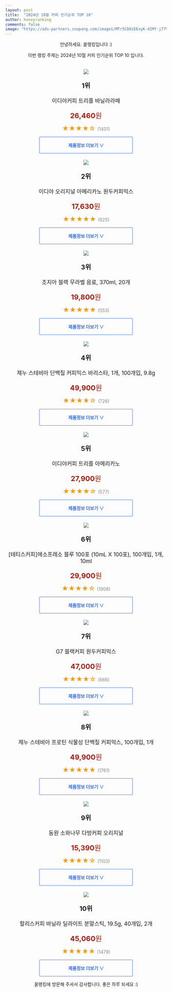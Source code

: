 ```yaml
---
layout: post
title:  "2024년 10월 커피 인기순위 TOP 10"
author: honeyranking
comments: false
image: "https://ads-partners.coupang.com/image1/MTr5CDOzEExyK-dIMf-j77VYWyE-lu-TrjwVzLP_dCWR_VnVSztrYcqgAUT6GQg4WrWoDVjLlpjc1_hBN-P4gpZRFDLZH4wBmTWdt_Nuw_aY5hxDVbOOrdIPZGiWN4vBTUZsRc3z00erUTI9QagWyIVrmAc1U_GiW7_GCk-tWz-JacNmadrmtFMQB_dFO2AA4nP7HqeC-_WQnWLyL1vb8xqXr94nGU_-93uriDbXkHYZsdOt_F0qkUQ-TswF0-8a0Sfa0VJlt9qeKG2mGOb8GYQ0mAw4YWWqPYrW"
---
```

<p style="text-align: center;">안녕하세요. 꿀랭킹입니다 :)</p>
<p style="text-align: center;">이번 랭킹 주제는 2024년 10월 커피 인기순위 TOP 10 입니다.</p><center><img src="https://ads-partners.coupang.com/image1/MTr5CDOzEExyK-dIMf-j77VYWyE-lu-TrjwVzLP_dCWR_VnVSztrYcqgAUT6GQg4WrWoDVjLlpjc1_hBN-P4gpZRFDLZH4wBmTWdt_Nuw_aY5hxDVbOOrdIPZGiWN4vBTUZsRc3z00erUTI9QagWyIVrmAc1U_GiW7_GCk-tWz-JacNmadrmtFMQB_dFO2AA4nP7HqeC-_WQnWLyL1vb8xqXr94nGU_-93uriDbXkHYZsdOt_F0qkUQ-TswF0-8a0Sfa0VJlt9qeKG2mGOb8GYQ0mAw4YWWqPYrW" style="margin-top:20px" /></center><p style="text-align: center; font-size: 20px"><b>1위</b></p><p style="text-align: center; font-size: 17px">이디야커피 트리플 바닐라라떼</p><p style="text-align: center;"><span style="color: #b61800; font-size: 22px;"><b>26,460</b>원</span></p><p style="text-align: center;"><span style="color: #ff9600; font-size: 20px;">★★★★☆ </span><span style="color: #878787;">(1401)</span></p><center><a href="https://link.coupang.com/re/AFFSDP?lptag=AF3899140&subid=honeyrank&pageKey=7168861482&itemId=18074493159&vendorItemId=86274210047&traceid=V0-153-776693607b96c4fe&requestid=20241013050000242246397833&token=31850C%7CMIXED"><div style="font-size: 14px; display: inline-block; padding: 15px 90px; color: #346aff; border-radius: 2px; border: 1px solid #346aff; cursor: pointer;"><b>제품정보 더보기 &or;</b></div></a></center><center><img src="https://ads-partners.coupang.com/image1/CeC9HRm69BjI4pKkCYl-aLHcI7fhOfVF3tm3VMD0zDjeaLz5FHjq_oQXTNzj8GQpmsCv_OpruK0EHGBqczzSLwAfo_Dxzi5KHHv3Hslm-Nk7Ysk1Ai9hOWyRjJvV7cJHe4RyR3c3ZC6HAvttHqUm8jJplq9wPZjJvN05u4i2PpQeGi_9QoADMoC7X3IAl_gWqUvnIHI4QwN0voapkoESaiKVWdQqwxU-bkEFry43Gtyz78l2ReaUlnJxExSD2_NaOA0QBMcPoep8wVblAkCYyjRatyfT-t5nlKc=" style="margin-top:20px" /></center><p style="text-align: center; font-size: 20px"><b>2위</b></p><p style="text-align: center; font-size: 17px">이디야 오리지널 아메리카노 원두커피믹스</p><p style="text-align: center;"><span style="color: #b61800; font-size: 22px;"><b>17,630</b>원</span></p><p style="text-align: center;"><span style="color: #ff9600; font-size: 20px;">★★★★★ </span><span style="color: #878787;">(825)</span></p><center><a href="https://link.coupang.com/re/AFFSDP?lptag=AF3899140&subid=honeyrank&pageKey=8008681697&itemId=22126032489&vendorItemId=70888758229&traceid=V0-153-60c1dcb0396c09bb&requestid=20241013050000242246397833&token=31850C%7CMIXED"><div style="font-size: 14px; display: inline-block; padding: 15px 90px; color: #346aff; border-radius: 2px; border: 1px solid #346aff; cursor: pointer;"><b>제품정보 더보기 &or;</b></div></a></center><center><img src="https://ads-partners.coupang.com/image1/5MZiHQ6ATFA27n8s5DXDS4VARDammnpSVIxqqfkDhbIyHZfm2DWmZwq5l4Wfo2kqHEEc-4PBEm-Mjbx-TK8bEeTaCdlgyWzFk-Ph3GnPF47Zgc0YpgAc6cUj-GHl5NgljTxgESNrt6JahRlQdEdq2-33XXm5GKV30gjyU-Rxgca_NOfWKH5uvtT30tHoCzvB4271eWej0u_QZNyUucuz7uD61zaZ0PgcJGtQQVoBxkW81BifQ-lBgd3i01fII9vf4M3maX7cucakhY-J5O7iGPpAjCSdDqL4D_CUyl9QXSk=" style="margin-top:20px" /></center><p style="text-align: center; font-size: 20px"><b>3위</b></p><p style="text-align: center; font-size: 17px">조지아 블랙 무라벨 음료, 370ml, 20개</p><p style="text-align: center;"><span style="color: #b61800; font-size: 22px;"><b>19,800</b>원</span></p><p style="text-align: center;"><span style="color: #ff9600; font-size: 20px;">★★★★★ </span><span style="color: #878787;">(553)</span></p><center><a href="https://link.coupang.com/re/AFFSDP?lptag=AF3899140&subid=honeyrank&pageKey=8174473758&itemId=23358341009&vendorItemId=90388882746&traceid=V0-153-a02be11201e1a7fd&clickBeacon=90086bd0-88d4-11ef-a04a-af13152eb472%7E3&requestid=20241013050000242246397833&token=31850C%7CMIXED"><div style="font-size: 14px; display: inline-block; padding: 15px 90px; color: #346aff; border-radius: 2px; border: 1px solid #346aff; cursor: pointer;"><b>제품정보 더보기 &or;</b></div></a></center><center><img src="https://ads-partners.coupang.com/image1/kp4l9iOLS-dzHO9MkhmoPbLWMt5pXkNVo_EUu4-C4nIjzJOB6HNNwNwV_Yo--kadeBj5QO6HYXfYin4q6l_ULPNO6yP_UscAwWEFxEy4o8lRvZQNou6rZoOLkrsSVh2b9JElJA3RBz5yzSb94gxLZaCGidhf1r7OZb1xT0VSF5khLVlsF-WVsNxKeRCLe-Fd7ifxxOZhpXGFYCL47LcK6lJlaV1B8LLqrDmuxT23fnMKVPG7YAnsvXrXgtCo3XscaaaqBL7e4unVuh35yfJu7KzFH9SDe_07_f6XGnFYuvOfFQJbNb-UjU9SgLLgpw==" style="margin-top:20px" /></center><p style="text-align: center; font-size: 20px"><b>4위</b></p><p style="text-align: center; font-size: 17px">제누 스테비아 단백질 커피믹스 바리스타, 1개, 100개입, 9.8g</p><p style="text-align: center;"><span style="color: #b61800; font-size: 22px;"><b>49,900</b>원</span></p><p style="text-align: center;"><span style="color: #ff9600; font-size: 20px;">★★★★☆ </span><span style="color: #878787;">(726)</span></p><center><a href="https://link.coupang.com/re/AFFSDP?lptag=AF3899140&subid=honeyrank&pageKey=8135040772&itemId=23107336437&vendorItemId=90140615911&traceid=V0-153-55a8dbb86571f94b&clickBeacon=90086bd0-88d4-11ef-bc3a-e0b9d4d6e399%7E3&requestid=20241013050000242246397833&token=31850C%7CMIXED"><div style="font-size: 14px; display: inline-block; padding: 15px 90px; color: #346aff; border-radius: 2px; border: 1px solid #346aff; cursor: pointer;"><b>제품정보 더보기 &or;</b></div></a></center><center><img src="https://ads-partners.coupang.com/image1/bM_pnbtuhowWGYeXbL_S2fDMm3Kg4JtT_bfxmhODbrcn5B3_1rH4oNaCjSezLopyIP-idMQgrJd0xXULtu4n1PZGXO51B08qt3Z-8savdw2tSEI_tUSwXZrRDmqk7RkchC5aQxsLOuq7WOexQXkKWrffJ5-HHg91CRLsZifK6nmCa5EDJ_rQpZ-NEdZMwggOy4jvQsqM1gBqjug_lIieAs06qtKzOHiIcl_TrDHZU3tmd1hRmjwHg2iVllSeRiV0NAxdZxhxW9DTDs2O0XroJAdB2F382wQzz2Bd" style="margin-top:20px" /></center><p style="text-align: center; font-size: 20px"><b>5위</b></p><p style="text-align: center; font-size: 17px">이디야커피 트리플 아메리카노</p><p style="text-align: center;"><span style="color: #b61800; font-size: 22px;"><b>27,900</b>원</span></p><p style="text-align: center;"><span style="color: #ff9600; font-size: 20px;">★★★★☆ </span><span style="color: #878787;">(577)</span></p><center><a href="https://link.coupang.com/re/AFFSDP?lptag=AF3899140&subid=honeyrank&pageKey=7375336698&itemId=18740211566&vendorItemId=86274210139&traceid=V0-153-7427f7d034e69c14&requestid=20241013050000242246397833&token=31850C%7CMIXED"><div style="font-size: 14px; display: inline-block; padding: 15px 90px; color: #346aff; border-radius: 2px; border: 1px solid #346aff; cursor: pointer;"><b>제품정보 더보기 &or;</b></div></a></center><center><img src="https://ads-partners.coupang.com/image1/JkFhnJuBnKTVj91wJvath5p7DJneloqerlrzCJw4YvOBoUR4X70j3fKnQK7qRDS8lDhTKDR6qbgZf6GjjnoFQHQblWprNCrPxXBNuBZp940AfoeTgZiP1VpsI7oYA5pYIkGuONJPzDBVrqFQSAbN5E0pBo2j3UOQ2aezH7SYPwPdfpbSVWvrbupWGnPwQ520ds-PwkXLQjgRQe1cVNBqqaKEYNFgXm3hNXZViSG1j0HxZpVah5jffmWb4p2dXsZM1XPrUaOUyxi_idbwBtJqZFEpzOOxp2lUGVCva0QabhfY-aDwR4ePhqn4hD_TRvQ=" style="margin-top:20px" /></center><p style="text-align: center; font-size: 20px"><b>6위</b></p><p style="text-align: center; font-size: 17px">[테티스커피]에소프레소 블루 100포 (10mL X 100포), 100개입, 1개, 10ml</p><p style="text-align: center;"><span style="color: #b61800; font-size: 22px;"><b>29,900</b>원</span></p><p style="text-align: center;"><span style="color: #ff9600; font-size: 20px;">★★★★☆ </span><span style="color: #878787;">(1908)</span></p><center><a href="https://link.coupang.com/re/AFFSDP?lptag=AF3899140&subid=honeyrank&pageKey=8244134202&itemId=23721281506&vendorItemId=82638612372&traceid=V0-153-9bb175ff23df4998&clickBeacon=900892e0-88d4-11ef-869f-2b316198b142%7E3&requestid=20241013050000242246397833&token=31850C%7CMIXED"><div style="font-size: 14px; display: inline-block; padding: 15px 90px; color: #346aff; border-radius: 2px; border: 1px solid #346aff; cursor: pointer;"><b>제품정보 더보기 &or;</b></div></a></center><center><img src="https://ads-partners.coupang.com/image1/N5LIN4NqL7c0ymioN4AI2stBbLj5giOe4b9jsvuBBDuu5JM1tzN13JFsyRxsdhzvvEP1z62bNRnAIsEYMvqoe8N5TXkQDhJsjpz5mCtsvttzdQ19_XQhechNJ-U5om9xnBVCjSFE24O-CXqAw-j85Aew8NYHGq7-PNByXemzePXUOvnumN2gCW7OVTYykPVZPsqdfTjqvs908V0RK6n_v7-kwNjIxjBJL3_pBzQeV-OfNjuOs3bF6Vlch1kCQ670eCotUFRO77e37rQE8gWSGiGYqzlCXc-m" style="margin-top:20px" /></center><p style="text-align: center; font-size: 20px"><b>7위</b></p><p style="text-align: center; font-size: 17px">G7 블랙커피 원두커피믹스</p><p style="text-align: center;"><span style="color: #b61800; font-size: 22px;"><b>47,000</b>원</span></p><p style="text-align: center;"><span style="color: #ff9600; font-size: 20px;">★★★★☆ </span><span style="color: #878787;">(666)</span></p><center><a href="https://link.coupang.com/re/AFFSDP?lptag=AF3899140&subid=honeyrank&pageKey=6427547160&itemId=17832012594&vendorItemId=83921135873&traceid=V0-153-e5f139c90b848560&requestid=20241013050000242246397833&token=31850C%7CMIXED"><div style="font-size: 14px; display: inline-block; padding: 15px 90px; color: #346aff; border-radius: 2px; border: 1px solid #346aff; cursor: pointer;"><b>제품정보 더보기 &or;</b></div></a></center><center><img src="https://ads-partners.coupang.com/image1/zcb3iFjokeow85VfzR7PZ5VqUiAHlmoXh8n9XP3bT_8vm_6X6uQMorXTh1qZOHKoKelwohNRqxBFAgS5SGYxi_hjcbb_GoDCDKcxBBSfyVIVlMtyATFIW-42qlHnADAbcVwuA88K6C8gDrYBC38dnANDIgYu1MEfFP9emi0iNuM15gAo8XGQKxz3amIJgfDsLQMWJ-RzN_yVjOV2WX9Se1lPRVCLcNIGx9TSVejBCdEO0PJKFtxonMaXQj48kN5ot7n2ANWbQvZrkkrTtOjBiTcHdvUb0TIVfgwbSYwLZq7kWLt498Rum1BUo6nKIfo=" style="margin-top:20px" /></center><p style="text-align: center; font-size: 20px"><b>8위</b></p><p style="text-align: center; font-size: 17px">제누 스테비아 프로틴 식물성 단백질 커피믹스, 100개입, 1개</p><p style="text-align: center;"><span style="color: #b61800; font-size: 22px;"><b>49,900</b>원</span></p><p style="text-align: center;"><span style="color: #ff9600; font-size: 20px;">★★★★★ </span><span style="color: #878787;">(1761)</span></p><center><a href="https://link.coupang.com/re/AFFSDP?lptag=AF3899140&subid=honeyrank&pageKey=7767517429&itemId=20961702786&vendorItemId=87649136799&traceid=V0-153-2104e20fdb5b1f66&clickBeacon=900892e0-88d4-11ef-be44-e6d4fa836359%7E3&requestid=20241013050000242246397833&token=31850C%7CMIXED"><div style="font-size: 14px; display: inline-block; padding: 15px 90px; color: #346aff; border-radius: 2px; border: 1px solid #346aff; cursor: pointer;"><b>제품정보 더보기 &or;</b></div></a></center><center><img src="https://ads-partners.coupang.com/image1/PWrF-7jZ3eyVezLKPW_E9-nKHJIAmYi5uI4ZS1eVDQlmhov8yuDjafFfFBVs8NhrsF88zacEnCZpXEOux18oZME6V30e3sM5wA9WEjmIfyUkvm_czUVzIkqFd94lceSKgliXGbsfYSzLw-Sv0jagUfXBW2JYLliqyqcOwrysJtK9X7yZeEYkfkNim_iTnWiMFq6dDSnN38IotqBF5GyyAM-7XGltG-Tx3WnkmDNVjAM74ipvOWuNVGU9DnoXLMG5f3hPj8qgOKUg_Je1nuHpEXJ4rXKXoBI3tauYWkjWjJRwwDgCXiDXvYs=" style="margin-top:20px" /></center><p style="text-align: center; font-size: 20px"><b>9위</b></p><p style="text-align: center; font-size: 17px">동원 소와나무 다방커피 오리지널</p><p style="text-align: center;"><span style="color: #b61800; font-size: 22px;"><b>15,390</b>원</span></p><p style="text-align: center;"><span style="color: #ff9600; font-size: 20px;">★★★★☆ </span><span style="color: #878787;">(1103)</span></p><center><a href="https://link.coupang.com/re/AFFSDP?lptag=AF3899140&subid=honeyrank&pageKey=81357224&itemId=18038073569&vendorItemId=85192454676&traceid=V0-153-25d49b7f39924301&requestid=20241013050000242246397833&token=31850C%7CMIXED"><div style="font-size: 14px; display: inline-block; padding: 15px 90px; color: #346aff; border-radius: 2px; border: 1px solid #346aff; cursor: pointer;"><b>제품정보 더보기 &or;</b></div></a></center><center><img src="https://ads-partners.coupang.com/image1/tOx3uZ5vkcevr8dGtB8cDEer1eDsCMsOFpM9xLGQooGsYTEsIEwqCXWEju8zXLrcWNjqiAyF_Vl1GUAFdYx714dmqzMUusRsdVbhzmr7G5IrX7N0sOd2V6pZbryhLlEc5f4DSCKD7gag0E3Q3ob4dwM3-ZdW44AqXdRzMgLufI8m3Mw-Fhbhuw8h-2qhrgBKWcBy8Ht5hHghJhf-MKd4gfCpvHVTZBVshU8HrXCu7xuX8ifoiyv8tz57Kve4D-IokQt4GcKKjgmDL6E4p9VbZG0b6uw1oDBCrv9HjfkS6QqQ" style="margin-top:20px" /></center><p style="text-align: center; font-size: 20px"><b>10위</b></p><p style="text-align: center; font-size: 17px">할리스커피 바닐라 딜라이트 분말스틱, 19.5g, 40개입, 2개</p><p style="text-align: center;"><span style="color: #b61800; font-size: 22px;"><b>45,060</b>원</span></p><p style="text-align: center;"><span style="color: #ff9600; font-size: 20px;">★★★★★ </span><span style="color: #878787;">(1479)</span></p><center><a href="https://link.coupang.com/re/AFFSDP?lptag=AF3899140&subid=honeyrank&pageKey=6991195024&itemId=18729063927&vendorItemId=85861663957&traceid=V0-153-04c63ed7ebd57d62&clickBeacon=900892e0-88d4-11ef-9201-e33f4cdaea82%7E3&requestid=20241013050000242246397833&token=31850C%7CMIXED"><div style="font-size: 14px; display: inline-block; padding: 15px 90px; color: #346aff; border-radius: 2px; border: 1px solid #346aff; cursor: pointer;"><b>제품정보 더보기 &or;</b></div></a></center><p style="text-align: center;">꿀랭킹에 방문해 주셔서 감사합니다. 좋은 하루 되세요 :)</p>